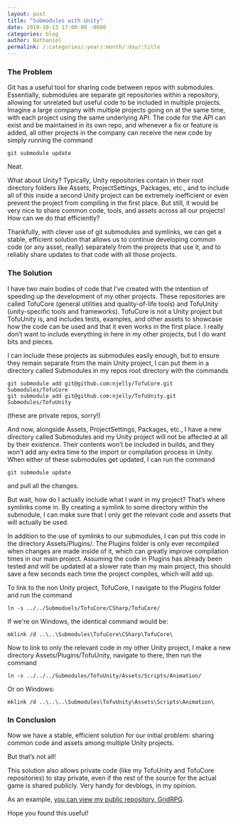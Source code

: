 ```yaml
---
layout: post
title: "Submodules with Unity"
date: 2019-10-13 17:00:00 -0600
categories: blog
author: Nathaniel
permalink: /:categories/:year/:month/:day/:title
---
```


### The Problem

Git has a useful tool for sharing code between repos with submodules. Essentially, submodules are separate git repositories within a repository, allowing for unrelated but useful code to be included in multiple projects. Imagine a large company with multiple projects going on at the same time, with each project using the same underlying API. The code for the API can exist and be maintained in its own repo, and whenever a fix or feature is added, all other projects in the company can receive the new code by simply running the command 

```
git submodule update
```

Neat.

What about Unity? Typically, Unity repositories contain in their root directory folders like Assets, ProjectSettings, Packages, etc., and to include all of this inside a second Unity project can be extremely inefficient or even prevent the project from compiling in the first place. But still, it would be very nice to share common code, tools, and assets across all our projects! How can we do that efficiently?

Thankfully, with clever use of git submodules and symlinks, we can get a stable, efficient solution that allows us to continue developing common code (or any asset, really) separately from the projects that use it, and to reliably share updates to that code with all those projects.

### The Solution

I have two main bodies of code that I’ve created with the intention of speeding up the development of my other projects. These repositories are called TofuCore (general utilities and quality-of-life tools) and TofuUnity (unity-specific tools and frameworks). TofuCore is not a Unity project but TofuUnity is, and includes tests, examples, and other assets to showcase how the code can be used and that it even works in the first place. I really don’t want to include everything in here in my other projects, but I do want bits and pieces.

I can include these projects as submodules easily enough, but to ensure they remain separate from the main Unity project, I can put them in a directory called Submodules in my repos root directory with the commands

```
git submodule add git@github.com:njelly/TofuCore.git Submodules/TofuCore
git submodule add git@github.com:njelly/TofuUnity.git Submodules/TofuUnity
```

(these are private repos, sorry!)

And now, alongside Assets, ProjectSettings, Packages, etc., I have a new directory called Submodules and my Unity project will not be affected at all by their existence. Their contents won’t be included in builds, and they won’t add any extra time to the import or compilation process in Unity. When either of these submodules get updated, I can run the command

```
git submodule update
```

and pull all the changes.

But wait, how do I actually include what I want in my project? That’s where symlinks come in. By creating a symlink to some directory within the submodule, I can make sure that I only get the relevant code and assets that will actually be used.

In addition to the use of symlinks to our submodules, I can put this code in the directory Assets/Plugins/. The Plugins folder is only ever recompiled when changes are made inside of it, which can greatly improve compilation times in our main project. Assuming the code in Plugins has already been tested and will be updated at a slower rate than my main project, this should save a few seconds each time the project compiles, which will add up.

To link to the non Unity project, TofuCore, I navigate to the Plugins folder and run the command

```
ln -s ../../Submoduels/TofuCore/CSharp/TofuCore/
```

If we're on Windows, the identical command would be:

```
mklink /d ..\..\Submodules\TofuCore\CSharp\TofuCore\
```

Now to link to only the relevant code in my other Unity project, I make a new directory Assets/Plugins/TofuUnity, navigate to there, then run the command

```
ln -s ../../../Submodules/TofuUnity/Assets/Scripts/Animation/
```

Or on Windows:

```
mklink /d ..\..\..\Submodules\TofuUnity\Assets\Scripts\Animation\
```

### In Conclusion

Now we have a stable, efficient solution for our initial problem: sharing common code and assets among multiple Unity projects.

But that’s not all!

This solution also allows private code (like my TofuUnity and TofuCore repositories) to stay private, even if the rest of the source for the actual game is shared publicly. Very handy for devblogs, in my opinion.

As an example, [you can view my public repository, GridRPG][gridrpg-repo].

Hope you found this useful!

[gridrpg-repo]: https://github.com/njelly/GridRPG
